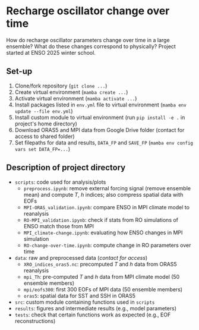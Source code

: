# Recharge oscillator change over time
How do recharge oscillator parameters change over time in a large ensemble? What do these changes correspond to physically? Project started at ENSO 2025 winter school.

## Set-up
1. Clone/fork repository  (```git clone ...```)
2. Create virtual environment  (```mamba create ...```)
3. Activate virtual environment (```mamba activate ...```)
4. Install packages listed in ```env.yml``` file to virtual environment (```mamba env update --file env.yml```)
5. Install custom module to virtual environment (run ```pip install -e .``` in project's home directory)
6. Download ORAS5 and MPI data from Google Drive folder (contact for access to shared folder)
7. Set filepaths for data and results, ```DATA_FP``` and ```SAVE_FP``` (```mamba env config vars set DATA_FP=...```)


## Description of project directory
- ```scripts```: code used for analysis/plots
  - ```preprocess.ipynb```: remove external forcing signal (remove ensemble mean) and compute $T$, $h$ indices; also compress spatial data with EOFs
  - ```MPI-ORAS_validation.ipynb```: compare ENSO in MPI climate model to reanalysis
  - ```RO-MPI_validation.ipynb```: check if stats from RO simulations of ENSO match those from MPI
  - ```MPI_climate-change.ipynb```: evaluating how ENSO changes in MPI simulation
  - ```RO-change-over-time.ipynb```: compute change in RO parameters over time 
- ```data```: raw and preprocessed data (*contact for access*)
  - ```XRO_indices_oras5.nc```: precomputed $T$ and $h$ data from ORAS5 reanalysis
  - ```mpi_Th```: pre-computed $T$ and $h$ data from MPI climate model (50 ensemble members)
  - ```mpi/eofs300```: first 300 EOFs of MPI data (50 ensemble members)
  - ```oras5```: spatial data for SST and SSH in ORAS5
- ```src```: custom module containing functions used in ```scripts``` 
- ```results```: figures and intermediate results (e.g., model parameters)
- ```tests```: check that certain functions work as expected (e.g., EOF reconstructions)
